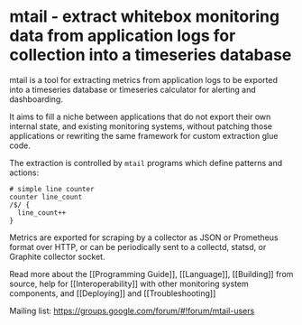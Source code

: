 mtail - extract whitebox monitoring data from application logs for collection into a timeseries database
========================================================================================================

mtail is a tool for extracting metrics from application logs to be exported into a timeseries database or timeseries calculator for alerting and dashboarding.

It aims to fill a niche between applications that do not export their own internal state, and existing monitoring systems, without patching those applications or rewriting the same framework for custom extraction glue code.

The extraction is controlled by `mtail` programs which define patterns and actions:

    # simple line counter
    counter line_count
    /$/ {
      line_count++
    }

Metrics are exported for scraping by a collector as JSON or Prometheus format
over HTTP, or can be periodically sent to a collectd, statsd, or Graphite
collector socket.

Read more about the [[Programming Guide]], [[Language]], [[Building]] from source, help for [[Interoperability]] with other monitoring system components, and [[Deploying]] and [[Troubleshooting]]

Mailing list: https://groups.google.com/forum/#!forum/mtail-users
